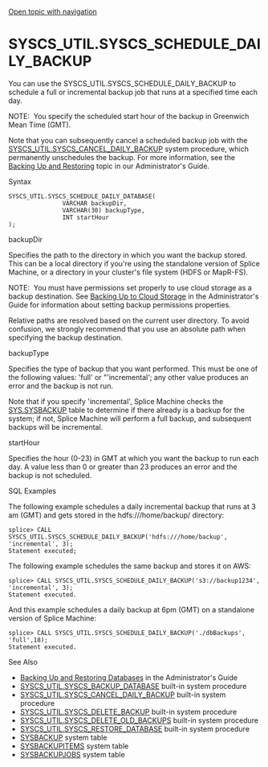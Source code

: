 [Open topic with navigation](../../../index.html#Shared/SQLReference/BuiltInSysProcs/ScheduleDailyBackup.html)

SYSCS\_UTIL.SYSCS\_SCHEDULE\_DAILY\_BACKUP
==========================================

You can use the <span class="CodeFont">SYSCS\_UTIL.SYSCS\_SCHEDULE\_DAILY\_BACKUP</span> to schedule a full or incremental backup job that runs at a specified time each day.

<span class="autonumber"><span class="noteAutoNum">NOTE:  </span></span>You specify the scheduled start hour of the backup in Greenwich Mean Time (GMT).

Note that you can subsequently cancel a scheduled backup job with the <span class="CodeFont">[SYSCS\_UTIL.SYSCS\_CANCEL\_DAILY\_BACKUP](CancelDailyBackup.html)</span> system procedure, which permanently unschedules the backup. For more information, see the <span class="ItalicFont">[Backing Up and Restoring](../../../OnPremise/Administrators/BackupAndRestore.html)</span> topic in our <span class="ItalicFont">Administrator's Guide</span>.

Syntax

``` FcnSyntax
SYSCS_UTIL.SYSCS_SCHEDULE_DAILY_DATABASE( 
               VARCHAR backupDir,
               VARCHAR(30) backupType,
               INT startHour
);
```

backupDir

Specifies the path to the directory in which you want the backup stored. This can be a local directory if you're using the standalone version of Splice Machine, or a directory in your cluster's file system (HDFS or MapR-FS).

<span class="autonumber"><span class="noteAutoNum">NOTE:  </span></span>You must have permissions set properly to use cloud storage as a backup destination. See [Backing Up to Cloud Storage](../../../OnPremise/Administrators/BackupAndRestore.html#Backing) in the <span class="ItalicFont">Administrator's Guide</span> for information about setting backup permissions properties.

Relative paths are resolved based on the current user directory. To avoid confusion, we strongly recommend that you use an absolute path when specifying the backup destination.

backupType

Specifies the type of backup that you want performed. This must be one of the following values: <span class="CodeFont">'full'</span> or "<span class="CodeFont">'incremental'</span>; any other value produces an error and the backup is not run.

Note that if you specify <span class="CodeFont">'incremental'</span>, Splice Machine checks the [<span class="CodeFont">SYS.SYSBACKUP</span>](../SystemTables/SysBackup.html) table to determine if there already is a backup for the system; if not, Splice Machine will perform a full backup, and subsequent backups will be incremental.

startHour

Specifies the hour (<span class="CodeFont">0-23</span>) <span class="BoldFont">in GMT</span> at which you want the backup to run each day. A value less than <span class="CodeFont">0</span> or greater than <span class="CodeFont">23</span> produces an error and the backup is not scheduled.

SQL Examples

The following example schedules a daily incremental backup that runs at 3 am (GMT) and gets stored in the hdfs:///home/backup/ directory:

``` Example
splice> CALL SYSCS_UTIL.SYSCS_SCHEDULE_DAILY_BACKUP('hdfs:///home/backup', 'incremental', 3);
Statement executed;
```

The following example schedules the same backup and stores it on AWS:

``` Example
splice> CALL SYSCS_UTIL.SYSCS_SCHEDULE_DAILY_BACKUP('s3://backup1234', 'incremental', 3);
Statement executed.
```

And this example schedules a daily backup at 6pm (GMT) on a standalone version of Splice Machine:

``` Example
splice> CALL SYSCS_UTIL.SYSCS_SCHEDULE_DAILY_BACKUP('./dbBackups', 'full',18);
Statement executed.
```

See Also

-   [<span class="ItalicFont">Backing Up and Restoring Databases</span>](../../../OnPremise/Administrators/BackupAndRestore.html) in the <span class="ItalicFont">Administrator's Guide</span>
-   [<span class="CodeFont">SYSCS\_UTIL.SYSCS\_BACKUP\_DATABASE</span>](BackupDatabase.html) built-in system procedure
-   [<span class="CodeFont">SYSCS\_UTIL.SYSCS\_CANCEL\_DAILY\_BACKUP</span>](CancelDailyBackup.html) built-in system procedure
-   [<span class="CodeFont">SYSCS\_UTIL.SYSCS\_DELETE\_BACKUP</span>](DeleteBackup.html) built-in system procedure
-   [<span class="CodeFont">SYSCS\_UTIL.SYSCS\_DELETE\_OLD\_BACKUPS</span>](DeleteBackup.html) built-in system procedure
-   [<span class="CodeFont">SYSCS\_UTIL.SYSCS\_RESTORE\_DATABASE</span>](RestoreDatabase.html) built-in system procedure
-   <span class="CodeFont">[SYSBACKUP](../SystemTables/SysBackup.html)</span> system table
-   <span class="CodeFont">[SYSBACKUPITEMS](../SystemTables/SysBackupItems.html)</span> system table
-   <span class="CodeFont">[SYSBACKUPJOBS](../SystemTables/SysBackupJobs.html)</span> system table

 


